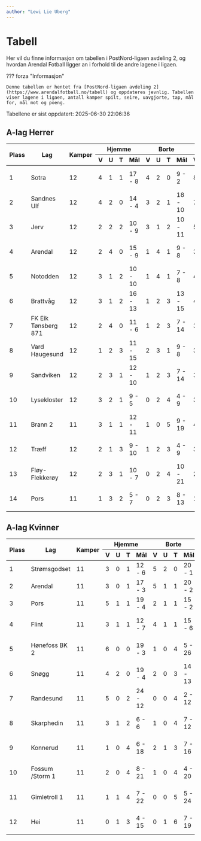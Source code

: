 ```yaml
---
author: "Lewi Lie Uberg"
---
```


# Tabell

Her vil du finne informasjon om tabellen i PostNord-ligaen avdeling 2, og hvordan Arendal Fotball ligger an i forhold til de andre lagene i ligaen.

??? forza "Informasjon"

    Denne tabellen er hentet fra [PostNord-ligaen avdeling 2](https://www.arendalfotball.no/tabell) og oppdateres jevnlig. Tabellen viser lagene i ligaen, antall kamper spilt, seire, uavgjorte, tap, mål for, mål mot og poeng.

Tabellene er sist oppdatert: 2025-06-30 22:06:36

## A-lag Herrer

<table>
  <thead>
    <tr class="row-highlight">
      <th rowspan="2">Plass</th>
      <th rowspan="2">Lag</th>
      <th rowspan="2">Kamper</th>
      <th colspan="4">Hjemme</th>
      <th colspan="4">Borte</th>
      <th colspan="5">Total</th>
      <th rowspan="2">Poeng</th>
    </tr>
    <tr class="row-highlight">
      <th>V</th>
      <th>U</th>
      <th>T</th>
      <th>Mål</th>
      <th>V</th>
      <th>U</th>
      <th>T</th>
      <th>Mål</th>
      <th>V</th>
      <th>U</th>
      <th>T</th>
      <th>Mål</th>
      <th>Diff</th>
    </tr>
  </thead>
  <tbody>
    <tr>
      <td>1</td>
      <td>Sotra</td>
      <td>12</td>
      <td>4</td>
      <td>1</td>
      <td>1</td>
      <td>17 - 8</td>
      <td>4</td>
      <td>2</td>
      <td>0</td>
      <td>9 - 2</td>
      <td>8</td>
      <td>3</td>
      <td>1</td>
      <td>26 - 10</td>
      <td>16</td>
      <td>27</td>
    </tr>
    <tr>
      <td>2</td>
      <td>Sandnes Ulf</td>
      <td>12</td>
      <td>4</td>
      <td>2</td>
      <td>0</td>
      <td>14 - 4</td>
      <td>3</td>
      <td>2</td>
      <td>1</td>
      <td>18 - 10</td>
      <td>7</td>
      <td>4</td>
      <td>1</td>
      <td>32 - 14</td>
      <td>18</td>
      <td>25</td>
    </tr>
    <tr>
      <td>3</td>
      <td>Jerv</td>
      <td>12</td>
      <td>2</td>
      <td>2</td>
      <td>2</td>
      <td>10 - 9</td>
      <td>3</td>
      <td>1</td>
      <td>2</td>
      <td>10 - 11</td>
      <td>5</td>
      <td>3</td>
      <td>4</td>
      <td>20 - 20</td>
      <td>0</td>
      <td>18</td>
    </tr>
    <tr class="row-highlight">
      <td>4</td>
      <td>Arendal</td>
      <td>12</td>
      <td>2</td>
      <td>4</td>
      <td>0</td>
      <td>15 - 9</td>
      <td>1</td>
      <td>4</td>
      <td>1</td>
      <td>9 - 8</td>
      <td>3</td>
      <td>8</td>
      <td>1</td>
      <td>24 - 17</td>
      <td>7</td>
      <td>17</td>
    </tr>
    <tr>
      <td>5</td>
      <td>Notodden</td>
      <td>12</td>
      <td>3</td>
      <td>1</td>
      <td>2</td>
      <td>10 - 10</td>
      <td>1</td>
      <td>4</td>
      <td>1</td>
      <td>7 - 8</td>
      <td>4</td>
      <td>5</td>
      <td>3</td>
      <td>17 - 18</td>
      <td>-1</td>
      <td>17</td>
    </tr>
    <tr>
      <td>6</td>
      <td>Brattvåg</td>
      <td>12</td>
      <td>3</td>
      <td>1</td>
      <td>2</td>
      <td>16 - 13</td>
      <td>1</td>
      <td>2</td>
      <td>3</td>
      <td>13 - 15</td>
      <td>4</td>
      <td>3</td>
      <td>5</td>
      <td>29 - 28</td>
      <td>1</td>
      <td>15</td>
    </tr>
    <tr>
      <td>7</td>
      <td>FK Eik Tønsberg 871</td>
      <td>12</td>
      <td>2</td>
      <td>4</td>
      <td>0</td>
      <td>11 - 6</td>
      <td>1</td>
      <td>2</td>
      <td>3</td>
      <td>7 - 14</td>
      <td>3</td>
      <td>6</td>
      <td>3</td>
      <td>18 - 20</td>
      <td>-2</td>
      <td>15</td>
    </tr>
    <tr>
      <td>8</td>
      <td>Vard Haugesund</td>
      <td>12</td>
      <td>1</td>
      <td>2</td>
      <td>3</td>
      <td>11 - 15</td>
      <td>2</td>
      <td>3</td>
      <td>1</td>
      <td>9 - 8</td>
      <td>3</td>
      <td>5</td>
      <td>4</td>
      <td>20 - 23</td>
      <td>-3</td>
      <td>14</td>
    </tr>
    <tr>
      <td>9</td>
      <td>Sandviken</td>
      <td>12</td>
      <td>2</td>
      <td>3</td>
      <td>1</td>
      <td>12 - 10</td>
      <td>1</td>
      <td>2</td>
      <td>3</td>
      <td>7 - 14</td>
      <td>3</td>
      <td>5</td>
      <td>4</td>
      <td>19 - 24</td>
      <td>-5</td>
      <td>14</td>
    </tr>
    <tr>
      <td>10</td>
      <td>Lysekloster</td>
      <td>12</td>
      <td>3</td>
      <td>2</td>
      <td>1</td>
      <td>9 - 5</td>
      <td>0</td>
      <td>2</td>
      <td>4</td>
      <td>4 - 9</td>
      <td>3</td>
      <td>4</td>
      <td>5</td>
      <td>13 - 14</td>
      <td>-1</td>
      <td>13</td>
    </tr>
    <tr>
      <td>11</td>
      <td>Brann  2</td>
      <td>11</td>
      <td>3</td>
      <td>1</td>
      <td>1</td>
      <td>12 - 11</td>
      <td>1</td>
      <td>0</td>
      <td>5</td>
      <td>9 - 19</td>
      <td>4</td>
      <td>1</td>
      <td>6</td>
      <td>21 - 30</td>
      <td>-9</td>
      <td>13</td>
    </tr>
    <tr>
      <td>12</td>
      <td>Træff</td>
      <td>12</td>
      <td>2</td>
      <td>1</td>
      <td>3</td>
      <td>9 - 10</td>
      <td>1</td>
      <td>2</td>
      <td>3</td>
      <td>4 - 9</td>
      <td>3</td>
      <td>3</td>
      <td>6</td>
      <td>13 - 19</td>
      <td>-6</td>
      <td>12</td>
    </tr>
    <tr>
      <td>13</td>
      <td>Fløy-Flekkerøy</td>
      <td>12</td>
      <td>2</td>
      <td>3</td>
      <td>1</td>
      <td>10 - 7</td>
      <td>0</td>
      <td>2</td>
      <td>4</td>
      <td>10 - 21</td>
      <td>2</td>
      <td>5</td>
      <td>5</td>
      <td>20 - 28</td>
      <td>-8</td>
      <td>11</td>
    </tr>
    <tr>
      <td>14</td>
      <td>Pors</td>
      <td>11</td>
      <td>1</td>
      <td>3</td>
      <td>2</td>
      <td>5 - 7</td>
      <td>0</td>
      <td>2</td>
      <td>3</td>
      <td>8 - 13</td>
      <td>1</td>
      <td>5</td>
      <td>5</td>
      <td>13 - 20</td>
      <td>-7</td>
      <td>8</td>
    </tr>
  </tbody>
</table>

## A-lag Kvinner

<table>
  <thead>
    <tr class="row-highlight">
      <th rowspan="2">Plass</th>
      <th rowspan="2">Lag</th>
      <th rowspan="2">Kamper</th>
      <th colspan="4">Hjemme</th>
      <th colspan="4">Borte</th>
      <th colspan="5">Total</th>
      <th rowspan="2">Poeng</th>
    </tr>
    <tr class="row-highlight">
      <th>V</th>
      <th>U</th>
      <th>T</th>
      <th>Mål</th>
      <th>V</th>
      <th>U</th>
      <th>T</th>
      <th>Mål</th>
      <th>V</th>
      <th>U</th>
      <th>T</th>
      <th>Mål</th>
      <th>Diff</th>
    </tr>
  </thead>
  <tbody>
    <tr>
      <td>1</td>
      <td>Strømsgodset</td>
      <td>11</td>
      <td>3</td>
      <td>0</td>
      <td>1</td>
      <td>12 - 6</td>
      <td>5</td>
      <td>2</td>
      <td>0</td>
      <td>20 - 1</td>
      <td>8</td>
      <td>2</td>
      <td>1</td>
      <td>32 - 7</td>
      <td>25</td>
      <td>26</td>
    </tr>
    <tr class="row-highlight">
      <td>2</td>
      <td>Arendal</td>
      <td>11</td>
      <td>3</td>
      <td>0</td>
      <td>1</td>
      <td>17 - 3</td>
      <td>5</td>
      <td>1</td>
      <td>1</td>
      <td>20 - 2</td>
      <td>8</td>
      <td>1</td>
      <td>2</td>
      <td>37 - 5</td>
      <td>32</td>
      <td>25</td>
    </tr>
    <tr>
      <td>3</td>
      <td>Pors</td>
      <td>11</td>
      <td>5</td>
      <td>1</td>
      <td>1</td>
      <td>19 - 4</td>
      <td>2</td>
      <td>1</td>
      <td>1</td>
      <td>15 - 2</td>
      <td>7</td>
      <td>2</td>
      <td>2</td>
      <td>34 - 6</td>
      <td>28</td>
      <td>23</td>
    </tr>
    <tr>
      <td>4</td>
      <td>Flint</td>
      <td>11</td>
      <td>3</td>
      <td>1</td>
      <td>1</td>
      <td>12 - 7</td>
      <td>4</td>
      <td>1</td>
      <td>1</td>
      <td>15 - 6</td>
      <td>7</td>
      <td>2</td>
      <td>2</td>
      <td>27 - 13</td>
      <td>14</td>
      <td>23</td>
    </tr>
    <tr>
      <td>5</td>
      <td>Hønefoss BK 2</td>
      <td>11</td>
      <td>6</td>
      <td>0</td>
      <td>0</td>
      <td>19 - 3</td>
      <td>1</td>
      <td>0</td>
      <td>4</td>
      <td>5 - 26</td>
      <td>7</td>
      <td>0</td>
      <td>4</td>
      <td>24 - 29</td>
      <td>-5</td>
      <td>21</td>
    </tr>
    <tr>
      <td>6</td>
      <td>Snøgg</td>
      <td>11</td>
      <td>4</td>
      <td>2</td>
      <td>0</td>
      <td>19 - 4</td>
      <td>2</td>
      <td>0</td>
      <td>3</td>
      <td>14 - 13</td>
      <td>6</td>
      <td>2</td>
      <td>3</td>
      <td>33 - 17</td>
      <td>16</td>
      <td>20</td>
    </tr>
    <tr>
      <td>7</td>
      <td>Randesund</td>
      <td>11</td>
      <td>5</td>
      <td>0</td>
      <td>2</td>
      <td>24 - 12</td>
      <td>0</td>
      <td>0</td>
      <td>4</td>
      <td>2 - 12</td>
      <td>5</td>
      <td>0</td>
      <td>6</td>
      <td>26 - 24</td>
      <td>2</td>
      <td>15</td>
    </tr>
    <tr>
      <td>8</td>
      <td>Skarphedin</td>
      <td>11</td>
      <td>3</td>
      <td>1</td>
      <td>2</td>
      <td>6 - 6</td>
      <td>1</td>
      <td>0</td>
      <td>4</td>
      <td>7 - 12</td>
      <td>4</td>
      <td>1</td>
      <td>6</td>
      <td>13 - 18</td>
      <td>-5</td>
      <td>13</td>
    </tr>
    <tr>
      <td>9</td>
      <td>Konnerud</td>
      <td>11</td>
      <td>1</td>
      <td>0</td>
      <td>4</td>
      <td>6 - 18</td>
      <td>2</td>
      <td>1</td>
      <td>3</td>
      <td>7 - 16</td>
      <td>3</td>
      <td>1</td>
      <td>7</td>
      <td>13 - 34</td>
      <td>-21</td>
      <td>10</td>
    </tr>
    <tr>
      <td>10</td>
      <td>Fossum /Storm 1</td>
      <td>11</td>
      <td>2</td>
      <td>0</td>
      <td>4</td>
      <td>8 - 21</td>
      <td>1</td>
      <td>0</td>
      <td>4</td>
      <td>4 - 20</td>
      <td>3</td>
      <td>0</td>
      <td>8</td>
      <td>12 - 41</td>
      <td>-29</td>
      <td>9</td>
    </tr>
    <tr>
      <td>11</td>
      <td>Gimletroll 1</td>
      <td>11</td>
      <td>1</td>
      <td>1</td>
      <td>4</td>
      <td>7 - 22</td>
      <td>0</td>
      <td>0</td>
      <td>5</td>
      <td>5 - 24</td>
      <td>1</td>
      <td>1</td>
      <td>9</td>
      <td>12 - 46</td>
      <td>-34</td>
      <td>4</td>
    </tr>
    <tr>
      <td>12</td>
      <td>Hei</td>
      <td>11</td>
      <td>0</td>
      <td>1</td>
      <td>3</td>
      <td>4 - 15</td>
      <td>0</td>
      <td>1</td>
      <td>6</td>
      <td>7 - 19</td>
      <td>0</td>
      <td>2</td>
      <td>9</td>
      <td>11 - 34</td>
      <td>-23</td>
      <td>2</td>
    </tr>
  </tbody>
</table>
